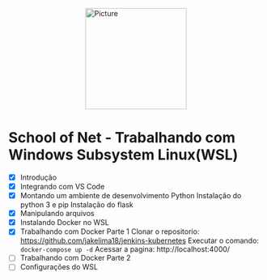 <img src="https://sonassets.s3.amazonaws.com/img/logo-top.png" 
        alt="Picture" 
        width="200" 
        style="display: block; margin: 0 auto" />

# School of Net - Trabalhando com Windows Subsystem Linux(WSL)


- [x] Introdução
- [x] Integrando com VS Code
- [x] Montando um ambiente de desenvolvimento Python
Instalação do python 3 e pip
Instalação do flask
- [x] Manipulando arquivos
- [x] Instalando Docker no WSL
- [x] Trabalhando com Docker Parte 1
Clonar o repositorio: https://github.com/jakelima18/jenkins-kubernetes
Executar o comando: `docker-compose up -d`
Acessar a pagina: http://localhost:4000/
- [ ] Trabalhando com Docker Parte 2
- [ ] Configurações do WSL
